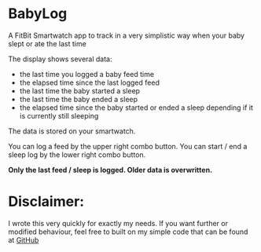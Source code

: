 # BabyLog

A FitBit Smartwatch app to track in a very simplistic way when your baby slept or ate the last time

The display shows several data:
- the last time you logged a baby feed time
- the elapsed time since the last logged feed
- the last time the baby started a sleep
- the last time the baby ended a sleep
- the elapsed time since the baby started or ended a sleep depending if it is currently still sleeping

The data is stored on your smartwatch.

You can log a feed by the upper right combo button.
You can start / end a sleep log by the lower right combo button.

**Only the last feed / sleep is logged. Older data is overwritten.**

# Disclaimer:
I wrote this very quickly for exactly my needs. 
If you want further or modified behaviour, feel free to built on my simple code that can be found at
[GitHub](https://github.com/tanstaaflFH/BabyLog)